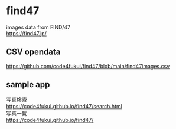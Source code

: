 # find47
images data from FIND/47  
https://find47.jp/  

## CSV opendata
https://github.com/code4fukui/find47/blob/main/find47images.csv

## sample app
写真検索  
https://code4fukui.github.io/find47/search.html  
写真一覧  
https://code4fukui.github.io/find47/  
